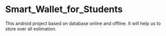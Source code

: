 # Smart_Wallet_for_Students
This android project based on database online and offline. It will help us to store over all estimation. 
